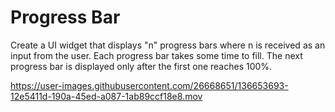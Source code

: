 # Progress Bar

Create a UI widget that displays "n" progress bars where n is received as an input from the user. 
Each progress bar takes some time to fill. The next progress bar is displayed only after the first one reaches 100%.



https://user-images.githubusercontent.com/26668651/136653693-12e5411d-190a-45ed-a087-1ab89ccf18e8.mov

